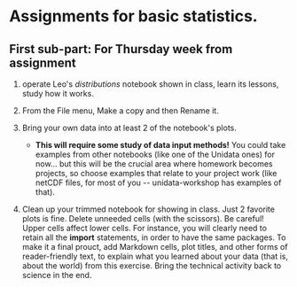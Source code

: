 # Assignments for basic statistics.

## First sub-part: For Thursday week from assignment

1. operate Leo's _distributions_ notebook shown in class, learn its lessons, study how it works.
2. From the File menu, Make a copy and then Rename it. 
3. Bring your own data into at least 2 of the notebook's plots. 
      * **This will require some study of data input methods!** You could take examples from other notebooks (like one of the Unidata ones) for now... but this will be the crucial area where homework becomes projects, so choose examples that relate to your project work (like netCDF files, for most of you -- unidata-workshop has examples of that). 

4. Clean up your trimmed notebook for showing in class. Just 2 favorite plots is fine. Delete unneeded cells (with the scissors). Be careful! Upper cells affect lower cells. For instance, you will clearly need to retain all the **import** statements, in order to have the same packages. To make it a final prouct, add Markdown cells, plot titles, and other forms of reader-friendly text, to explain what you learned about your data (that is, about the world) from this exercise. Bring the technical activity back to science in the end. 
